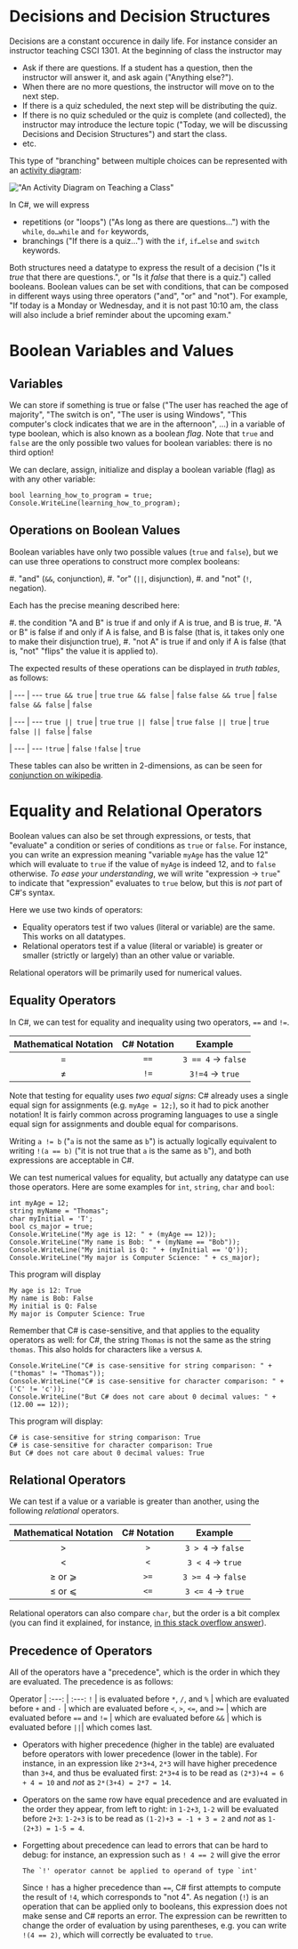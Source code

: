 # Decisions and Decision Structures

Decisions are a constant occurence in daily life.
For instance consider an instructor teaching CSCI 1301.
At the beginning of class the instructor may

- Ask if there are questions. If a student has a question, then the instructor will answer it, and ask again ("Anything else?").
- When there are no more questions, the instructor will move on to the next step.
- If there is a quiz scheduled, the next step will be distributing the quiz.
- If there is no quiz scheduled or the quiz is complete (and collected), the instructor may introduce the lecture topic ("Today, we will be discussing Decisions and Decision Structures") and start the class.
- etc.

This type of "branching" between multiple choices can be represented with an [activity diagram](https://en.wikipedia.org/wiki/Activity_diagram):

!["An Activity Diagram on Teaching a Class"](img/activity_diag_teaching)

In C#, we will express

- repetitions (or "loops") ("As long as there are questions…") with the `while`, `do…while` and `for` keywords,
- branchings ("If there is a quiz…") with the `if`, `if…else` and `switch` keywords.

Both structures need a datatype to express the result of a decision ("Is it _true_ that there are questions.", or "Is it _false_ that there is a quiz.") called booleans.
Boolean values can be set with conditions, that can be composed in different ways using three operators ("and", "or" and "not").  For example, "If today is a Monday or Wednesday, and it is not past 10:10 am, the class will also include a brief reminder about the upcoming exam."


# Boolean Variables and Values

## Variables

We can store if something is true or false ("The user has reached the age of majority", "The switch is on", "The user is using Windows", "This computer's clock indicates that we are in the afternoon", …) in a variable of type boolean, which is also known as a boolean *flag*.
Note that `true` and `false` are the only possible two values for boolean variables: there is no third option!

We can declare, assign, initialize and display a boolean variable (flag) as with any other variable:

```
bool learning_how_to_program = true;
Console.WriteLine(learning_how_to_program);
```

## Operations on Boolean Values

Boolean variables have only two possible values (`true` and `false`), but we can use three operations to construct more complex booleans:

#. "and" (`&&`, conjunction),
#. "or" (`||`, disjunction),
#. and "not" (`!`, negation).

Each has the precise meaning described here:

#. the condition "A and B" is true if and only if A is true, and B is true,
#. "A or B" is false if and only if A is false, and B is false (that is, it takes only one to make their disjunction true),
#. "not A" is true if and only if A is false (that is, "not" "flips" the value it is applied to).

The expected results of these operations can be displayed in _truth tables_, as follows:

|
--- | ---
`true && true` | `true`
`true && false` | `false`
`false && true` | `false`
`false && false` | `false`

|
--- | ---
`true || true` | `true`
`true || false` | `true`
`false || true` | `true`
`false || false` | `false`

|
--- | ---
`!true` | `false`
`!false` | `true`

These tables can also be written in 2-dimensions, as can be seen for [conjunction on wikipedia](https://en.wikipedia.org/wiki/Truth_table#Logical_conjunction_(AND)).

# Equality and Relational Operators

Boolean values can also be set through expressions, or tests, that "evaluate" a condition or series of conditions as `true` or `false`.
For instance, you can write an expression meaning "variable `myAge` has the value 12" which will evaluate to `true` if the value of `myAge` is indeed 12, and to `false` otherwise.
_To ease your understanding_, we will write "expression $\to$ `true`" to indicate that "expression" evaluates to `true` below, but this is _not_ part of C#'s syntax.

Here we use two kinds of operators:

- Equality operators test if two values (literal or variable) are the same. This works on all datatypes.
- Relational operators test if a value (literal or variable) is greater or smaller (strictly or largely) than an other value or variable.

Relational operators will be primarily used for numerical values.

## Equality Operators

In C#, we can test for equality and inequality using two operators, `==` and `!=`.

Mathematical Notation | C# Notation | Example
:---: | :---: | :---:
$=$ | `==` | `3 == 4` $\to$ `false`
$\neq$  | `!=` | `3!=4` $\to$ `true`

Note that testing for equality uses _two equal signs_: C# already uses a single equal sign for assignments (e.g. `myAge = 12;`), so it had to pick another notation!
It is fairly common across programing languages to use a single equal sign for assignments and double equal for comparisons.

Writing `a != b` ("`a` is not the same as `b`") is actually logically equivalent to writing `!(a == b)` ("it is not true that `a` is the same as `b`"), and both expressions are acceptable in C#.

We can test numerical values for equality, but actually any datatype can use those operators.
Here are some examples for `int`, `string`, `char` and `bool`:

```
int myAge = 12;
string myName = "Thomas";
char myInitial = 'T';
bool cs_major = true;
Console.WriteLine("My age is 12: " + (myAge == 12));
Console.WriteLine("My name is Bob: " + (myName == "Bob"));
Console.WriteLine("My initial is Q: " + (myInitial == 'Q'));
Console.WriteLine("My major is Computer Science: " + cs_major);
```

This program will display

```text
My age is 12: True
My name is Bob: False
My initial is Q: False
My major is Computer Science: True
```

Remember that C# is case-sensitive, and that applies to the equality operators as well: for C#, the string `Thomas` is not the same as the string `thomas`. This also holds for characters like `a` versus `A`.

```
Console.WriteLine("C# is case-sensitive for string comparison: " + ("thomas" != "Thomas"));
Console.WriteLine("C# is case-sensitive for character comparison: " + ('C' != 'c'));
Console.WriteLine("But C# does not care about 0 decimal values: " + (12.00 == 12));
```

This program will display:

```text
C# is case-sensitive for string comparison: True
C# is case-sensitive for character comparison: True
But C# does not care about 0 decimal values: True
```

## Relational Operators

We can test if a value or a variable is greater than another, using the following _relational_ operators.

Mathematical Notation | C# Notation | Example
:---: | :---: | :---:
$>$ |  `>` | `3 > 4` $\to$ `false`
$<$ | `<` | `3 < 4` $\to$ `true`
$≥$ or $⩾$ | `>=` | `3 >= 4` $\to$ `false`
$≤$ or $⩽$ | `<=` | `3 <= 4` $\to$ `true`

Relational operators can also compare `char`, but the order is a bit complex (you can find it explained, for instance, [in this stack overflow answer](https://stackoverflow.com/a/14967721/)).

## Precedence of Operators

All of the operators have a "precedence", which is the order in which they are evaluated.
The precedence is as follows:

Operator |
:---: | :---:
`!` | is evaluated before
`*`, `/`, and `%` | which are evaluated before
`+` and `-` | which are evaluated before
`<`, `>`, `<=`, and `>=` | which are evaluated before
`==` and `!=` | which are evaluated before
`&&` | which is evaluated before
`||`| which comes last.

- Operators with higher precedence (higher in the table) are evaluated before operators with lower precedence (lower in the table). For instance, in an expression like `2*3+4`, `2*3` will have higher precedence than `3+4`, and thus be evaluated first: `2*3+4` is to be read as `(2*3)+4 = 6 + 4 = 10` and _not_ as `2*(3+4) = 2*7 = 14`.
- Operators on the same row have equal precedence and are evaluated in the order they appear, from left to right: in `1-2+3`, `1-2` will be evaluated before `2+3`: `1-2+3` is to be read as `(1-2)+3 = -1 + 3 = 2` and _not_ as `1-(2+3) = 1-5 = 4`.
- Forgetting about precedence can lead to errors that can be hard to debug: for instance, an expression such as `! 4 == 2` will give the error

    ```text
    The `!' operator cannot be applied to operand of type `int'
    ```

    Since `!` has a higher precedence than `==`, C# first attempts to compute the result of `!4`, which corresponds to "not 4". As negation (`!`) is an operation that can be applied only to booleans, this expression does not make sense and C# reports an error. The expression can be rewritten to change the order of evaluation by using parentheses, e.g. you can write `!(4 == 2)`, which will correctly be evaluated to `true`.
